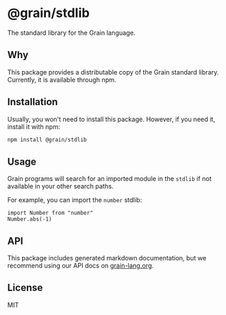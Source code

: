 # @grain/stdlib

The standard library for the Grain language.

## Why

This package provides a distributable copy of the Grain standard library. Currently, it is available through npm.

## Installation

Usually, you won't need to install this package. However, if you need it, install it with npm:

```sh
npm install @grain/stdlib
```

## Usage

Grain programs will search for an imported module in the `stdlib` if not available in your other search paths.

For example, you can import the `number` stdlib:

```grain
import Number from "number"
Number.abs(-1)
```

## API

This package includes generated markdown documentation, but we recommend using our API docs on [grain-lang.org](https://grain-lang.org/docs/stdlib/pervasives).

## License

MIT
